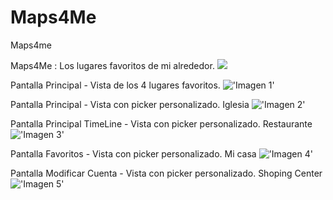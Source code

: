 # Maps4Me
Maps4me

Maps4Me : Los lugares favoritos de mi alrededor.
![](../../tree/master/screenshoot/1.png)

Pantalla Principal - Vista de los 4 lugares favoritos.
!['Imagen 1'](https://github.com/bicolorman/Maps4Me/blob/master/screenshoot/1.png?raw=true)


Pantalla Principal - Vista con picker personalizado. Iglesia
!['Imagen 2'](https://github.com/bicolorman/Maps4Me/blob/master/screenshoot/2.png?raw=true)

Pantalla Principal TimeLine - Vista con picker personalizado. Restaurante
!['Imagen 3'](https://github.com/bicolorman/Maps4Me/blob/master/screenshoot/3.png?raw=true)

Pantalla Favoritos  - Vista con picker personalizado. Mi casa
!['Imagen 4'](https://github.com/bicolorman/Maps4Me/blob/master/screenshoot/4.png?raw=true)

Pantalla Modificar Cuenta - Vista con picker personalizado. Shoping Center
!['Imagen 5'](https://github.com/bicolorman/Maps4Me/blob/master/screenshoot/5.png?raw=true)